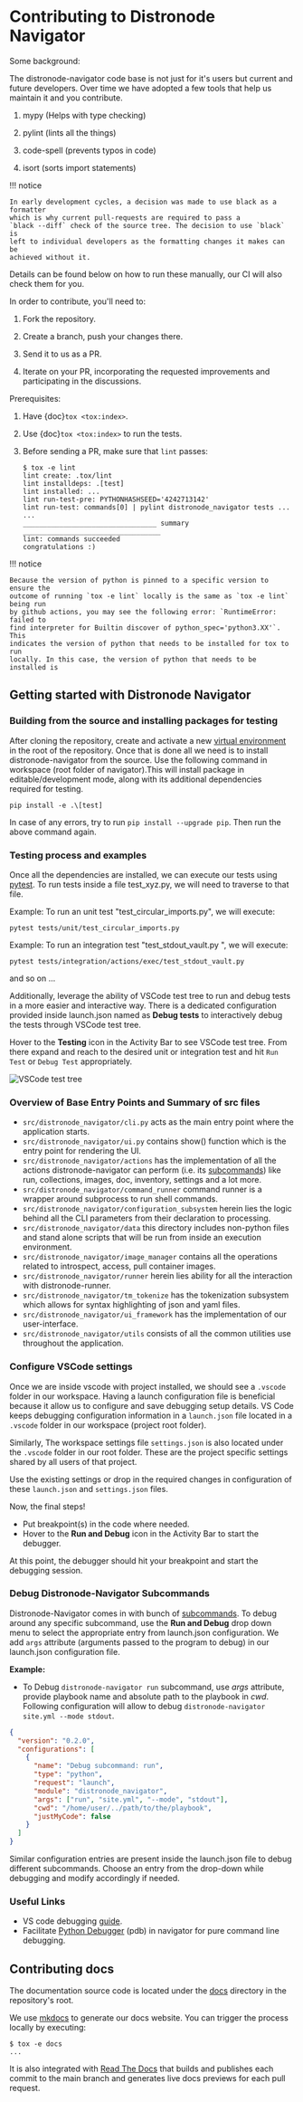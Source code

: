 # Contributing to Distronode Navigator

Some background:

The distronode-navigator code base is not just for it's users but current and
future developers. Over time we have adopted a few tools that help us maintain
it and you contribute.

1.  mypy (Helps with type checking)

2.  pylint (lints all the things)

3.  code-spell (prevents typos in code)

4.  isort (sorts import statements)

!!! notice

    In early development cycles, a decision was made to use black as a formatter
    which is why current pull-requests are required to pass a
    `black --diff` check of the source tree. The decision to use `black` is
    left to individual developers as the formatting changes it makes can be
    achieved without it.

Details can be found below on how to run these manually, our CI will also check
them for you.

In order to contribute, you'll need to:

1.  Fork the repository.

2.  Create a branch, push your changes there.

3.  Send it to us as a PR.

4.  Iterate on your PR, incorporating the requested improvements and
    participating in the discussions.

Prerequisites:

1.  Have {doc}`tox <tox:index>`.

2.  Use {doc}`tox <tox:index>` to run the tests.

3.  Before sending a PR, make sure that `lint` passes:

    ```shell-session
    $ tox -e lint
    lint create: .tox/lint
    lint installdeps: .[test]
    lint installed: ...
    lint run-test-pre: PYTHONHASHSEED='4242713142'
    lint run-test: commands[0] | pylint distronode_navigator tests ...
    ...
    _________________________________ summary __________________________________
    lint: commands succeeded
    congratulations :)
    ```

!!! notice

    Because the version of python is pinned to a specific version to ensure the
    outcome of running `tox -e lint` locally is the same as `tox -e lint` being run
    by github actions, you may see the following error: `RuntimeError: failed to
    find interpreter for Builtin discover of python_spec='python3.XX'`. This
    indicates the version of python that needs to be installed for tox to run
    locally. In this case, the version of python that needs to be installed is

## Getting started with Distronode Navigator

### Building from the source and installing packages for testing

After cloning the repository, create and activate a new [virtual environment] in
the root of the repository. Once that is done all we need is to install
distronode-navigator from the source. Use the following command in workspace (root
folder of navigator).This will install package in editable/development mode,
along with its additional dependencies required for testing.

```shell-session
pip install -e .\[test]
```

In case of any errors, try to run `pip install --upgrade pip`. Then run the
above command again.

[virtual environment]: https://docs.python.org/3/library/venv.html

### Testing process and examples

Once all the dependencies are installed, we can execute our tests using
[pytest]. To run tests inside a file test_xyz.py, we will need to traverse to
that file.

[pytest]: https://docs.pytest.org/en/7.3.x/

Example: To run an unit test "test_circular_imports.py", we will execute:

`pytest tests/unit/test_circular_imports.py`

Example: To run an integration test "test_stdout_vault.py ", we will execute:

`pytest tests/integration/actions/exec/test_stdout_vault.py`

and so on ...

Additionally, leverage the ability of VSCode test tree to run and debug tests in
a more easier and interactive way. There is a dedicated configuration provided
inside launch.json named as **Debug tests** to interactively debug the tests
through VSCode test tree.

Hover to the **Testing** icon in the Activity Bar to see VSCode test tree. From
there expand and reach to the desired unit or integration test and hit
`Run Test` or `Debug Test` appropriately.

![VSCode test tree](images/test_tree_view.png)

### Overview of Base Entry Points and Summary of src files

- `src/distronode_navigator/cli.py` acts as the main entry point where the
  application starts.
- `src/distronode_navigator/ui.py` contains show() function which is the entry
  point for rendering the UI.
- `src/distronode_navigator/actions` has the implementation of all the actions
  distronode-navigator can perform (i.e. its [subcommands]) like run, collections,
  images, doc, inventory, settings and a lot more.
- `src/distronode_navigator/command_runner` command runner is a wrapper around
  subprocess to run shell commands.
- `src/distronode_navigator/configuration_subsystem` herein lies the logic behind
  all the CLI parameters from their declaration to processing.
- `src/distronode_navigator/data` this directory includes non-python files and
  stand alone scripts that will be run from inside an execution environment.
- `src/distronode_navigator/image_manager` contains all the operations related to
  introspect, access, pull container images.
- `src/distronode_navigator/runner` herein lies ability for all the interaction
  with distronode-runner.
- `src/distronode_navigator/tm_tokenize` has the tokenization subsystem which
  allows for syntax highlighting of json and yaml files.
- `src/distronode_navigator/ui_framework` has the implementation of our
  user-interface.
- `src/distronode_navigator/utils` consists of all the common utilities use
  throughout the application.

### Configure VSCode settings

Once we are inside vscode with project installed, we should see a `.vscode`
folder in our workspace. Having a launch configuration file is beneficial
because it allow us to configure and save debugging setup details. VS Code keeps
debugging configuration information in a `launch.json` file located in a
`.vscode` folder in our workspace (project root folder).

Similarly, The workspace settings file `settings.json` is also located under the
`.vscode` folder in our root folder. These are the project specific settings
shared by all users of that project.

Use the existing settings or drop in the required changes in configuration of
these `launch.json` and `settings.json` files.

Now, the final steps!

- Put breakpoint(s) in the code where needed.
- Hover to the **Run and Debug** icon in the Activity Bar to start the debugger.

At this point, the debugger should hit your breakpoint and start the debugging
session.

### Debug Distronode-Navigator Subcommands

Distronode-Navigator comes in with bunch of [subcommands]. To debug around any
specific subcommand, use the **Run and Debug** drop down menu to select the
appropriate entry from launch.json configuration. We add `args` attribute
(arguments passed to the program to debug) in our launch.json configuration
file.

[subcommands]: https://distronode-navigator.readthedocs.io/subcommands/

**Example:**

- To Debug `distronode-navigator run` subcommand, use _args_ attribute, provide
  playbook name and absolute path to the playbook in _cwd_. Following
  configuration will allow to debug `distronode-navigator site.yml --mode stdout`.

```json
{
  "version": "0.2.0",
  "configurations": [
    {
      "name": "Debug subcommand: run",
      "type": "python",
      "request": "launch",
      "module": "distronode_navigator",
      "args": ["run", "site.yml", "--mode", "stdout"],
      "cwd": "/home/user/../path/to/the/playbook",
      "justMyCode": false
    }
  ]
}
```

Similar configuration entries are present inside the launch.json file to debug
different subcommands. Choose an entry from the drop-down while debugging and
modify accordingly if needed.

### Useful Links

- VS code debugging [guide].
- Facilitate [Python Debugger] (pdb) in navigator for pure command line
  debugging.

[guide]: https://code.visualstudio.com/docs/editor/debugging
[python debugger]: https://www.geeksforgeeks.org/python-debugger-python-pdb/

## Contributing docs

The documentation source code is located under the [docs][docs source] directory
in the repository's root.

We use [mkdocs](https://www.mkdocs.org/) to generate our docs website. You can
trigger the process locally by executing:

<!-- cspell:disable -->

```shell
$ tox -e docs
...
```

It is also integrated with [Read The Docs](https://readthedocs.org/) that builds
and publishes each commit to the main branch and generates live docs previews
for each pull request.

[docs source]: https://github.com/distronode/distronode-navigator/tree/main/docs
